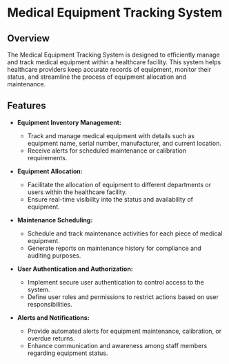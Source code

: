 # Medical Equipment Tracking System

## Overview

The Medical Equipment Tracking System is designed to efficiently manage and track medical equipment within a healthcare facility. This system helps healthcare providers keep accurate records of equipment, monitor their status, and streamline the process of equipment allocation and maintenance.

## Features

- **Equipment Inventory Management:**
  - Track and manage medical equipment with details such as equipment name, serial number, manufacturer, and current location.
  - Receive alerts for scheduled maintenance or calibration requirements.

- **Equipment Allocation:**
  - Facilitate the allocation of equipment to different departments or users within the healthcare facility.
  - Ensure real-time visibility into the status and availability of equipment.

- **Maintenance Scheduling:**
  - Schedule and track maintenance activities for each piece of medical equipment.
  - Generate reports on maintenance history for compliance and auditing purposes.

- **User Authentication and Authorization:**
  - Implement secure user authentication to control access to the system.
  - Define user roles and permissions to restrict actions based on user responsibilities.

- **Alerts and Notifications:**
  - Provide automated alerts for equipment maintenance, calibration, or overdue returns.
  - Enhance communication and awareness among staff members regarding equipment status.

